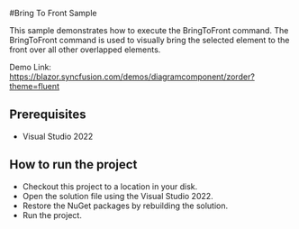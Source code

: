 #Bring To Front Sample

This sample demonstrates how to execute the BringToFront command. The BringToFront command is used to visually bring the selected element to the front over all other overlapped elements.


Demo Link:
https://blazor.syncfusion.com/demos/diagramcomponent/zorder?theme=fluent

## Prerequisites

* Visual Studio 2022

## How to run the project

* Checkout this project to a location in your disk.
* Open the solution file using the Visual Studio 2022.
* Restore the NuGet packages by rebuilding the solution.
* Run the project.

